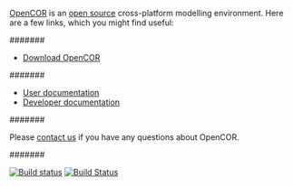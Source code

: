 [OpenCOR](http://www.opencor.ws/) is an [open source](http://www.opencor.ws/user/licensing.html) cross-platform modelling environment. Here are a few links, which you might find useful:

#######

  * [Download OpenCOR](http://www.opencor.ws/downloads/index.php)

#######

  * [User documentation](http://www.opencor.ws/user/index.html)
  * [Developer documentation](http://www.opencor.ws/developer/index.html)

#######

Please [contact us](http://www.opencor.ws/user/contactUs.html) if you have any questions about OpenCOR.

#######

[![Build status](https://ci.appveyor.com/api/projects/status/v8plr31p5gaafmrw)](https://ci.appveyor.com/project/opencor/opencor) [![Build Status](https://travis-ci.org/opencor/opencor.png)](https://travis-ci.org/opencor/opencor)
